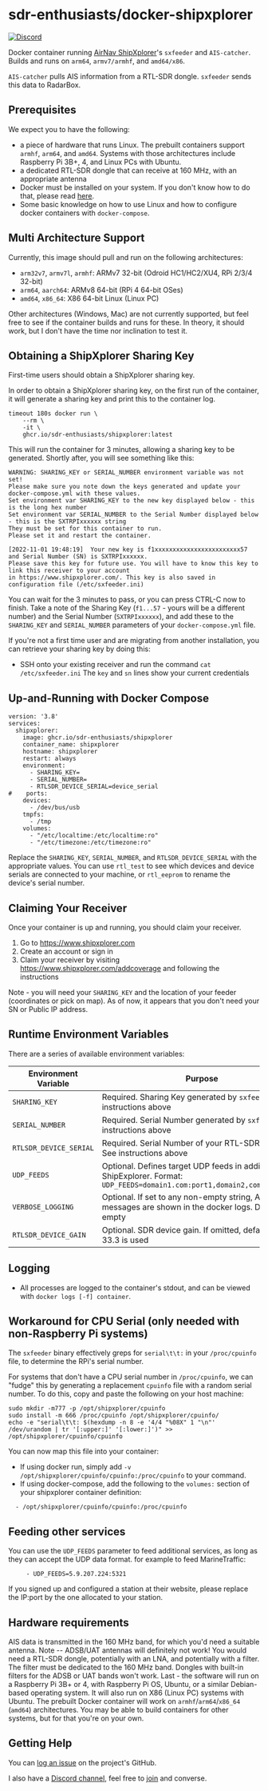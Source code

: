 # sdr-enthusiasts/docker-shipxplorer

[![Discord](https://img.shields.io/discord/734090820684349521)](https://discord.gg/sTf9uYF)

Docker container running [AirNav ShipXplorer](https://www.shipxplorer.com)'s `sxfeeder` and `AIS-catcher`. Builds and runs on `arm64`, `armv7/armhf`, and `amd64/x86`.

`AIS-catcher` pulls AIS information from a RTL-SDR dongle.
`sxfeeder` sends this data to RadarBox.

## Prerequisites

We expect you to have the following:
* a piece of hardware that runs Linux. The prebuilt containers support `armhf`, `arm64`, and `amd64`. Systems with those architectures include Raspberry Pi 3B+, 4, and Linux PCs with Ubuntu.
* a dedicated RTL-SDR dongle that can receive at 160 MHz, with an appropriate antenna
* Docker must be installed on your system. If you don't know how to do that, please read [here](https://github.com/sdr-enthusiasts/docker-install).
* Some basic knowledge on how to use Linux and how to configure docker containers with `docker-compose`.

## Multi Architecture Support

Currently, this image should pull and run on the following architectures:

* `arm32v7`, `armv7l`, `armhf`: ARMv7 32-bit (Odroid HC1/HC2/XU4, RPi 2/3/4 32-bit)
* `arm64`, `aarch64`: ARMv8 64-bit (RPi 4 64-bit OSes)
* `amd64`, `x86_64`: X86 64-bit Linux (Linux PC)

Other architectures (Windows, Mac) are not currently supported, but feel free to see if the container builds and runs for these.
In theory, it should work, but I don't have the time nor inclination to test it.

## Obtaining a ShipXplorer Sharing Key

First-time users should obtain a ShipXplorer sharing key.

In order to obtain a ShipXplorer sharing key, on the first run of the container, it will generate a sharing key and print this to the container log.

```shell
timeout 180s docker run \
    --rm \
    -it \
    ghcr.io/sdr-enthusiasts/shipxplorer:latest
```

This will run the container for 3 minutes, allowing a sharing key to be generated.
Shortly after, you will see something like this:
```
WARNING: SHARING_KEY or SERIAL_NUMBER environment variable was not set!
Please make sure you note down the keys generated and update your docker-compose.yml with these values.
Set environment var SHARING_KEY to the new key displayed below - this is the long hex number
Set environment var SERIAL_NUMBER to the Serial Number displayed below - this is the SXTRPIxxxxxx string
They must be set for this container to run.
Please set it and restart the container.

[2022-11-01 19:48:19]  Your new key is f1xxxxxxxxxxxxxxxxxxxxxxxx57 and Serial Number (SN) is SXTRPIxxxxxx.
Please save this key for future use. You will have to know this key to link this receiver to your account
in https://www.shipxplorer.com/. This key is also saved in configuration file (/etc/sxfeeder.ini)
```
You can wait for the 3 minutes to pass, or you can press CTRL-C now to finish.
Take a note of the Sharing Key (`f1...57` - yours will be a different number) and the Serial Number (`SXTRPIxxxxxx`), and add these to the `SHARING_KEY` and `SERIAL_NUMBER` parameters of your `docker-compose.yml` file.

If you're not a first time user and are migrating from another installation, you can retrieve your sharing key by doing this:

* SSH onto your existing receiver and run the command `cat /etc/sxfeeder.ini`
The `key` and `sn` lines show your current credentials

## Up-and-Running with Docker Compose

```shell
version: '3.8'
services:
  shipxplorer:
    image: ghcr.io/sdr-enthusiasts/shipxplorer
    container_name: shipxplorer
    hostname: shipxplorer
    restart: always
    environment:
      - SHARING_KEY=
      - SERIAL_NUMBER=
      - RTLSDR_DEVICE_SERIAL=device_serial
#    ports:
    devices:
      - /dev/bus/usb
    tmpfs:
      - /tmp
    volumes:
      - "/etc/localtime:/etc/localtime:ro"
      - "/etc/timezone:/etc/timezone:ro"
```

Replace the `SHARING_KEY`, `SERIAL_NUMBER`, and `RTLSDR_DEVICE_SERIAL` with the appropriate values.
You can use `rtl_test` to see which devices and device serials are connected to your machine, or `rtl_eeprom` to rename the device's serial number.


## Claiming Your Receiver

Once your container is up and running, you should claim your receiver.

1. Go to https://www.shipxplorer.com
2. Create an account or sign in
3. Claim your receiver by visiting <https://www.shipxplorer.com/addcoverage> and following the instructions

Note - you will need your `SHARING_KEY` and the location of your feeder (coordinates or pick on map). As of now, it appears that you don't need your SN or Public IP address.

## Runtime Environment Variables

There are a series of available environment variables:

| Environment Variable | Purpose                         |
| ---------------------- | ------------------------------- |
| `SHARING_KEY`          | Required. Sharing Key generated by `sxfeeder`. See instructions above |
| `SERIAL_NUMBER`        | Required. Serial Number generated by `sxfeeder`. See instructions above |
| `RTLSDR_DEVICE_SERIAL` | Required. Serial Number of your RTL-SDR dongle. See instructions above |
| `UDP_FEEDS`            | Optional. Defines target UDP feeds in addition to ShipExplorer. Format: `UDP_FEEDS=domain1.com:port1,domain2,com:port2,...` |
| `VERBOSE_LOGGING`      | Optional. If set to any non-empty string, AIS messages are shown in the docker logs. Default: empty |
| `RTLSDR_DEVICE_GAIN`   | Optional. SDR device gain. If omitted, default value is 33.3 is used |


## Logging

* All processes are logged to the container's stdout, and can be viewed with `docker logs [-f] container`.

## Workaround for CPU Serial (only needed with non-Raspberry Pi systems)
The `sxfeeder` binary effectively greps for `serial\t\t:` in your `/proc/cpuinfo` file, to determine the RPi's serial number.

For systems that don't have a CPU serial number in `/proc/cpuinfo`, we can "fudge" this by generating a replacement `cpuinfo` file with a random serial number. To do this, copy and paste the following on your host machine:
```
sudo mkdir -m777 -p /opt/shipxplorer/cpuinfo
sudo install -m 666 /proc/cpuinfo /opt/shipxplorer/cpuinfo/
echo -e "serial\t\t: $(hexdump -n 8 -e '4/4 "%08X" 1 "\n"' /dev/urandom | tr '[:upper:]' '[:lower:]')" >> /opt/shipxplorer/cpuinfo/cpuinfo
```
You can now map this file into your container:

* If using docker run, simply add `-v /opt/shipxplorer/cpuinfo/cpuinfo:/proc/cpuinfo` to your command.
* If using docker-compose, add the following to the `volumes:` section of your shipxplorer container definition:
```
  - /opt/shipxplorer/cpuinfo/cpuinfo:/proc/cpuinfo
```

## Feeding other services
You can use the `UDP_FEEDS` parameter to feed additional services, as long as they can accept the UDP data format.  for example to feed MarineTraffic:
```
     - UDP_FEEDS=5.9.207.224:5321
```
If you signed up and configured a station at their website, please replace the IP:port by the one allocated to your station.
## Hardware requirements

AIS data is transmitted in the 160 MHz band, for which you'd need a suitable antenna. Note -- ADSB/UAT antennas will definitely not work!
You would need a RTL-SDR dongle, potentially with an LNA, and potentially with a filter. The filter must be dedicated to the 160 MHz band. Dongles with built-in filters for the ADSB or UAT bands won't work.
Last - the software will run on a Raspberry Pi 3B+ or 4, with Raspberry Pi OS, Ubuntu, or a similar Debian-based operating system. It will also run on X86 (Linux PC) systems with Ubuntu. The prebuilt Docker container will work on `armhf`/`arm64`/`x86_64` (`amd64`) architectures. You may be able to build containers for other systems, but for that you're on your own.

## Getting Help

You can [log an issue](https://github.com/sdr-enthusiasts/docker-shipxplorer/issues) on the project's GitHub.

I also have a [Discord channel](https://discord.gg/sTf9uYF), feel free to [join](https://discord.gg/sTf9uYF) and converse.
